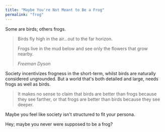```yaml
---
title: "Maybe You're Not Meant to Be a Frog"
permalink: "frog"
---
```


Some are birds; others frogs.

> Birds fly high in the air...out to the far horizon.
>
> Frogs live in the mud below and see only the flowers that grow nearby.
>
> <cite>Freeman Dyson</cite>

Society incentivizes frogness in the short-term, whilst birds are naturally considered ungrounded. But a world that's both detailed and large, needs frogs as well as birds.

> It makes no sense to claim that birds are better than frogs because they see farther, or that frogs are better than birds because they see deeper.

Maybe you feel like society isn't structured to fit your persona.

Hey; maybe you never were supposed to be a frog?
